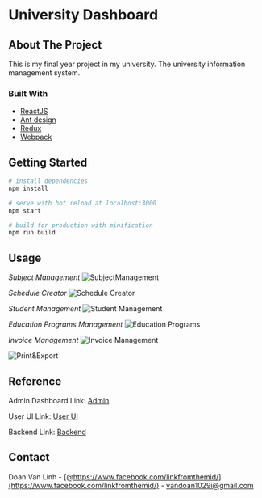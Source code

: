 # University Dashboard

## About The Project

This is my final year project in my university. The university information management system. 

### Built With
 
* [ReactJS](https://reactjs.org/)
* [Ant design](https://ant.design/)
* [Redux](https://redux.js.org/)
* [Webpack](https://webpack.js.org/)

<!-- GETTING STARTED -->
## Getting Started


``` bash
# install dependencies
npm install

# serve with hot reload at localhost:3000
npm start

# build for production with minification
npm run build
``` 

<!-- USAGE EXAMPLES -->
## Usage
 

_Subject Management_ 
![SubjectManagement](https://i.ibb.co/gwngBFn/Capture.png)

_Schedule Creator_ 
![Schedule Creator](https://i.ibb.co/28qzp6B/Capture.png) 

_Student Management_ 
![Student Management](https://i.ibb.co/8jKpwTN/Capture.png) 

_Education Programs Management_ 
![Education Programs](https://i.ibb.co/rG001zH/Capture.png) 

_Invoice Management_ 
![Invoice Management](https://i.ibb.co/n0NPmcy/Capture.png) 

![Print&Export](https://i.ibb.co/vdKWxkD/Capture.png) 

<!-- REFERENCE  -->
## Reference
Admin Dashboard Link: [Admin](https://github.com/lingdev1998/ums-admin-side)

User UI Link: [User UI](https://github.com/lingdev1998/ums-client-side)

Backend Link: [Backend](https://github.com/lingdev1998/crm-springboot-j2ee)

<!-- CONTACT -->
## Contact

Doan Van Linh - [@https://www.facebook.com/linkfromthemid/](https://www.facebook.com/linkfromthemid/) - vandoan1029i@gmail.com
 



